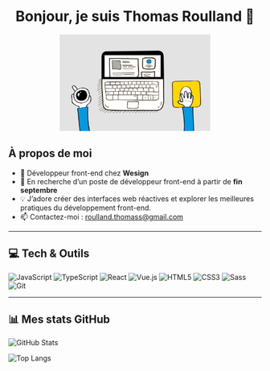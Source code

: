 <!-- README.md pour Thomas Roulland -->
<div align="center">
  <h1>Bonjour, je suis Thomas Roulland 👋</h1>
</div>

<p align="center">
  <img src="./giphy.gif" alt="GIF de bienvenue" width="300"/>
</p>

## À propos de moi
- 🔭 Développeur front-end chez **Wesign**  
- 💼 En recherche d’un poste de développeur front-end à partir de **fin septembre**  
- 💡 J’adore créer des interfaces web réactives et explorer les meilleures pratiques du développement front-end.  
- 📫 Contactez-moi : [roulland.thomass@gmail.com](mailto:roulland.thomass@gmail.com)

---

## 💻 Tech & Outils
<p align="left">
  <img alt="JavaScript" src="https://cdn.simpleicons.org/javascript" width="40" height="40"/>
  <img alt="TypeScript"  src="https://cdn.simpleicons.org/typescript/white" width="40" height="40"/>
  <img alt="React"       src="https://cdn.simpleicons.org/react/white" width="40" height="40"/>
  <img alt="Vue.js"       src="https://cdn.simpleicons.org/vue.js/white" width="40" height="40"/>
  <img alt="HTML5"       src="https://cdn.simpleicons.org/html5/white" width="40" height="40"/>
  <img alt="CSS3"        src="https://cdn.simpleicons.org/css3/white" width="40" height="40"/>
  <img alt="Sass"        src="https://cdn.simpleicons.org/sass/white" width="40" height="40"/>
  <img alt="Git"         src="https://cdn.simpleicons.org/git/white" width="40" height="40"/>
</p>

---

## 📊 Mes stats GitHub

<p align="left">
  <img alt="GitHub Stats" src="https://github-readme-stats.vercel.app/api?username=troullandwesign&show_icons=true&theme=dark" />
</p>
<p align="left">
  <img alt="Top Langs"     src="https://github-readme-stats.vercel.app/api/top-langs/?username=troullandwesign&layout=compact&theme=dark" />
</p>
